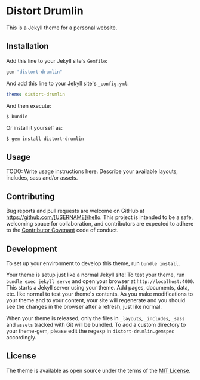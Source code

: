 # Distort Drumlin

This is a Jekyll theme for a personal website.

## Installation

Add this line to your Jekyll site's `Gemfile`:

```ruby
gem "distort-drumlin"
```

And add this line to your Jekyll site's `_config.yml`:

```yaml
theme: distort-drumlin
```

And then execute:

    $ bundle

Or install it yourself as:

    $ gem install distort-drumlin

## Usage

TODO: Write usage instructions here. Describe your available layouts, includes, sass and/or assets.

## Contributing

Bug reports and pull requests are welcome on GitHub at https://github.com/[USERNAME]/hello. This project is intended to be a safe, welcoming space for collaboration, and contributors are expected to adhere to the [Contributor Covenant](http://contributor-covenant.org) code of conduct.

## Development

To set up your environment to develop this theme, run `bundle install`.

Your theme is setup just like a normal Jekyll site! To test your theme, run `bundle exec jekyll serve` and open your browser at `http://localhost:4000`. This starts a Jekyll server using your theme. Add pages, documents, data, etc. like normal to test your theme's contents. As you make modifications to your theme and to your content, your site will regenerate and you should see the changes in the browser after a refresh, just like normal.

When your theme is released, only the files in `_layouts`, `_includes`, `_sass` and `assets` tracked with Git will be bundled.
To add a custom directory to your theme-gem, please edit the regexp in `distort-drumlin.gemspec` accordingly.

## License

The theme is available as open source under the terms of the [MIT License](https://opensource.org/licenses/MIT).
